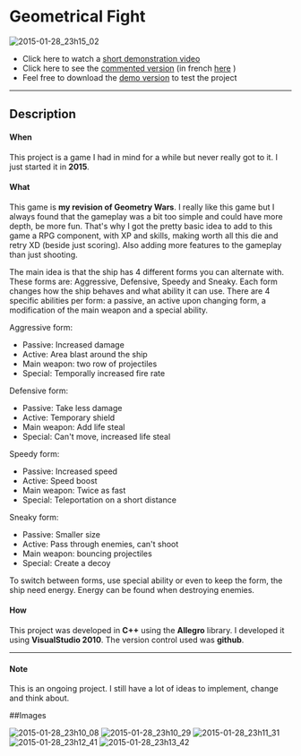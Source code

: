 # Geometrical Fight

![2015-01-28_23h15_02](https://cloud.githubusercontent.com/assets/10437041/5948313/3421f9e8-a744-11e4-83b6-ba069ca323eb.png)

*  Click here to watch a [short demonstration video](http://youtu.be/-6kIIjLYO9o) 
*  Click here to see the [commented version](http://youtu.be/3MNceKLAS8E) (in french [here](http://youtu.be/IdFCsbensbQ) )
*  Feel free to download the [demo version](https://github.com/OlivierDeBouclans/2015-Geometrical-Fight/raw/master/TryMe-GeometricaFight.rar) to test the project 

---

## Description

#### When

This project is a game I had in mind for a while but never really got to it. I just started it in **2015**. 

#### What

This game is **my revision of Geometry Wars**. I really like this game but I always found that the gameplay was a bit too simple and could have more depth, be more fun. That's why I got the pretty basic idea to add to this game a RPG component, with XP and skills, making worth all this die and retry XD (beside just scoring). Also adding more features to the gameplay than just shooting.

The main idea is that the ship has 4 different forms you can alternate with. These forms are: Aggressive, Defensive, Speedy and Sneaky. Each form changes how the ship behaves and what ability it can use. There are 4 specific abilities per form: a passive, an active upon changing form, a modification of the main weapon and a special ability.

Aggressive form:
* Passive: Increased damage
* Active: Area blast around the ship
* Main weapon: two row of projectiles
* Special: Temporally increased fire rate

Defensive form:
* Passive: Take less damage
* Active: Temporary shield
* Main weapon: Add life steal
* Special: Can't move, increased life steal

Speedy form:
* Passive: Increased speed 
* Active: Speed boost
* Main weapon: Twice as fast
* Special: Teleportation on a short distance

Sneaky form:
* Passive: Smaller size
* Active: Pass through enemies, can't shoot
* Main weapon: bouncing projectiles
* Special: Create a decoy

To switch between forms, use special ability or even to keep the form, the ship need energy. Energy can be found when destroying enemies.

#### How

This project was developed in **C++** using the **Allegro** library.  I developed it using **VisualStudio 2010**. The version control used was **github**.

---

#### Note

This is an ongoing project. I still have a lot of ideas to implement, change and think about. 


##Images

![2015-01-28_23h10_08](https://cloud.githubusercontent.com/assets/10437041/5948308/3407ef08-a744-11e4-9a93-e670b6ac2657.png)
![2015-01-28_23h10_29](https://cloud.githubusercontent.com/assets/10437041/5948309/3409b98c-a744-11e4-8f1c-de2f48e82b42.png)
![2015-01-28_23h11_31](https://cloud.githubusercontent.com/assets/10437041/5948310/340e4498-a744-11e4-954a-b87f3a2b938c.png)
![2015-01-28_23h12_41](https://cloud.githubusercontent.com/assets/10437041/5948312/34105daa-a744-11e4-8e7e-719fba4b8249.png)
![2015-01-28_23h13_42](https://cloud.githubusercontent.com/assets/10437041/5948311/340f7bba-a744-11e4-9cfa-0bfa1de5c229.png)


